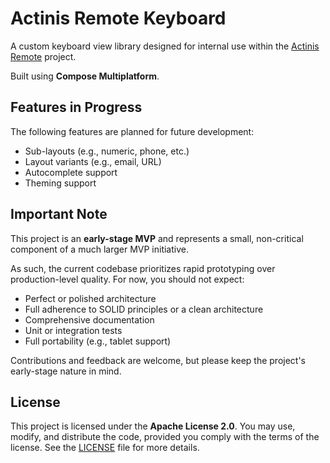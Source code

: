 # Actinis Remote Keyboard

A custom keyboard view library designed for internal use within the [Actinis Remote](https://actinis.io) project.

Built using **Compose Multiplatform**.

## Features in Progress

The following features are planned for future development:

- Sub-layouts (e.g., numeric, phone, etc.)
- Layout variants (e.g., email, URL)
- Autocomplete support
- Theming support

## Important Note

This project is an **early-stage MVP** and represents a small, non-critical component of a much larger MVP initiative.

As such, the current codebase prioritizes rapid prototyping over production-level quality. For now, you should not expect:

- Perfect or polished architecture
- Full adherence to SOLID principles or a clean architecture
- Comprehensive documentation
- Unit or integration tests
- Full portability (e.g., tablet support)

Contributions and feedback are welcome, but please keep the project's early-stage nature in mind.

## License

This project is licensed under the **Apache License 2.0**. You may use, modify, and distribute the code, provided you comply with the terms of the license. See the [LICENSE](./LICENSE) file for more details.
